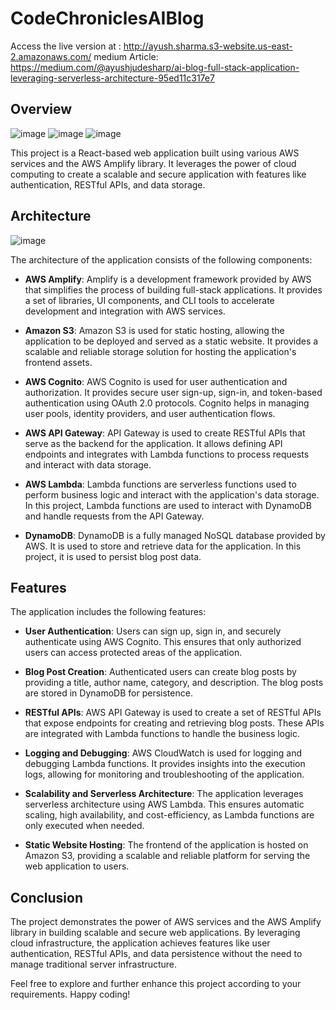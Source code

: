 # CodeChroniclesAIBlog
Access the live version at : http://ayush.sharma.s3-website.us-east-2.amazonaws.com/
medium Article: https://medium.com/@ayushjudesharp/ai-blog-full-stack-application-leveraging-serverless-architecture-95ed11c317e7
## Overview
![image](https://github.com/ayushshawnfrost/CodeChroniclesAIBlog/assets/23500476/93faba52-1fad-47e5-919e-85225e3e2794)
![image](https://github.com/ayushshawnfrost/CodeChroniclesAIBlog/assets/23500476/ba77f465-9c48-4c1a-b5de-5c673b290e9b)
![image](https://github.com/ayushshawnfrost/CodeChroniclesAIBlog/assets/23500476/fd4e2b92-74a4-4351-8e99-d322fd826243)



This project is a React-based web application built using various AWS services and the AWS Amplify library. It leverages the power of cloud computing to create a scalable and secure application with features like authentication, RESTful APIs, and data storage.

## Architecture

![image](https://github.com/ayushshawnfrost/CodeChroniclesAIBlog/assets/23500476/a1e21355-c47e-4fa8-9aaf-8ece39689a5e)

The architecture of the application consists of the following components:

- **AWS Amplify**: Amplify is a development framework provided by AWS that simplifies the process of building full-stack applications. It provides a set of libraries, UI components, and CLI tools to accelerate development and integration with AWS services.

- **Amazon S3**: Amazon S3 is used for static hosting, allowing the application to be deployed and served as a static website. It provides a scalable and reliable storage solution for hosting the application's frontend assets.

- **AWS Cognito**: AWS Cognito is used for user authentication and authorization. It provides secure user sign-up, sign-in, and token-based authentication using OAuth 2.0 protocols. Cognito helps in managing user pools, identity providers, and user authentication flows.

- **AWS API Gateway**: API Gateway is used to create RESTful APIs that serve as the backend for the application. It allows defining API endpoints and integrates with Lambda functions to process requests and interact with data storage.

- **AWS Lambda**: Lambda functions are serverless functions used to perform business logic and interact with the application's data storage. In this project, Lambda functions are used to interact with DynamoDB and handle requests from the API Gateway.

- **DynamoDB**: DynamoDB is a fully managed NoSQL database provided by AWS. It is used to store and retrieve data for the application. In this project, it is used to persist blog post data.

## Features

The application includes the following features:

- **User Authentication**: Users can sign up, sign in, and securely authenticate using AWS Cognito. This ensures that only authorized users can access protected areas of the application.

- **Blog Post Creation**: Authenticated users can create blog posts by providing a title, author name, category, and description. The blog posts are stored in DynamoDB for persistence.

- **RESTful APIs**: AWS API Gateway is used to create a set of RESTful APIs that expose endpoints for creating and retrieving blog posts. These APIs are integrated with Lambda functions to handle the business logic.

- **Logging and Debugging**: AWS CloudWatch is used for logging and debugging Lambda functions. It provides insights into the execution logs, allowing for monitoring and troubleshooting of the application.

- **Scalability and Serverless Architecture**: The application leverages serverless architecture using AWS Lambda. This ensures automatic scaling, high availability, and cost-efficiency, as Lambda functions are only executed when needed.

- **Static Website Hosting**: The frontend of the application is hosted on Amazon S3, providing a scalable and reliable platform for serving the web application to users.

## Conclusion

The project demonstrates the power of AWS services and the AWS Amplify library in building scalable and secure web applications. By leveraging cloud infrastructure, the application achieves features like user authentication, RESTful APIs, and data persistence without the need to manage traditional server infrastructure.

Feel free to explore and further enhance this project according to your requirements. Happy coding!

